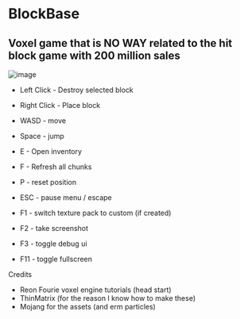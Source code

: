 # BlockBase

## Voxel game that is NO WAY related to the hit block game with 200 million sales

![image](https://github.com/oikmo/BlockBase/assets/78755068/285f2e60-5923-4cff-b67b-063a50d6c4b8)

- Left Click - Destroy selected block
- Right Click - Place block
- WASD - move
- Space - jump

- E - Open inventory
- F - Refresh all chunks
- P - reset position

- ESC - pause menu / escape

- F1 - switch texture pack to custom (if created)
- F2 - take screenshot
- F3 - toggle debug ui
- F11 - toggle fullscreen

Credits
- Reon Fourie voxel engine tutorials (head start)
- ThinMatrix (for the reason I know how to make these)
- Mojang for the assets (and erm particles)